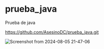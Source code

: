 # prueba_java
Prueba de java

https://github.com/AsesinoDC/prueba_java.git


![Screenshot from 2024-08-05 21-47-06](https://github.com/user-attachments/assets/9d428ce8-0c5a-4ed3-9467-15a9fcb7d4d8)
